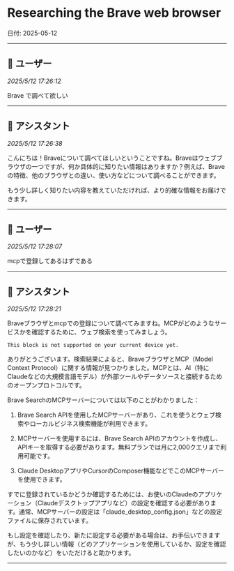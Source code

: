 # Researching the Brave web browser

日付: 2025-05-12

---

## 👤 ユーザー
*2025/5/12 17:26:12*

Brave で調べて欲しい

---

## 🤖 アシスタント
*2025/5/12 17:26:38*

こんにちは！Braveについて調べてほしいということですね。Braveはウェブブラウザの一つですが、何か具体的に知りたい情報はありますか？例えば、Braveの特徴、他のブラウザとの違い、使い方などについて調べることができます。

もう少し詳しく知りたい内容を教えていただければ、より的確な情報をお届けできます。

---

## 👤 ユーザー
*2025/5/12 17:28:07*

mcpで登録してあるはずである

---

## 🤖 アシスタント
*2025/5/12 17:28:21*

Braveブラウザとmcpでの登録について調べてみますね。MCPがどのようなサービスかを確認するために、ウェブ検索を使ってみましょう。
```
This block is not supported on your current device yet.
```



ありがとうございます。検索結果によると、BraveブラウザとMCP（Model Context Protocol）に関する情報が見つかりました。MCPとは、AI（特にClaudeなどの大規模言語モデル）が外部ツールやデータソースと接続するためのオープンプロトコルです。

Brave SearchのMCPサーバーについては以下のことがわかりました：

1. Brave Search APIを使用したMCPサーバーがあり、これを使うとウェブ検索やローカルビジネス検索機能が利用できます。

2. MCPサーバーを使用するには、Brave Search APIのアカウントを作成し、APIキーを取得する必要があります。無料プランでは月に2,000クエリまで利用可能です。

3. Claude DesktopアプリやCursorのComposer機能などでこのMCPサーバーを使用できます。

すでに登録されているかどうか確認するためには、お使いのClaudeのアプリケーション（Claudeデスクトップアプリなど）の設定を確認する必要があります。通常、MCPサーバーの設定は「claude_desktop_config.json」などの設定ファイルに保存されています。

もし設定を確認したり、新たに設定する必要がある場合は、お手伝いできますが、もう少し詳しい情報（どのアプリケーションを使用しているか、設定を確認したいのかなど）をいただけると助かります。

---
